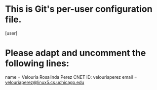 # This is Git's per-user configuration file.
[user]
# Please adapt and uncomment the following lines:
name = Velouria Rosalinda Perez CNET ID: velouriaperez
email = velouriaperez@linux5.cs.uchicago.edu


